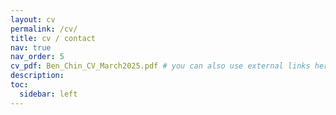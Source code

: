 ```yaml
---
layout: cv
permalink: /cv/
title: cv / contact
nav: true
nav_order: 5
cv_pdf: Ben_Chin_CV_March2025.pdf # you can also use external links here
description:
toc:
  sidebar: left
---
```

